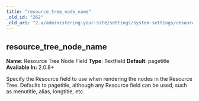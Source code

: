 ```yaml
---
title: "resource_tree_node_name"
_old_id: "262"
_old_uri: "2.x/administering-your-site/settings/system-settings/resource_tree_node_name"
---
```


## resource\_tree\_node\_name

**Name**: Resource Tree Node Field
**Type**: Textfield
**Default**: pagetitle
**Available In:** 2.0.8+

Specify the Resource field to use when rendering the nodes in the Resource Tree. Defaults to pagetitle, although any Resource field can be used, such as menutitle, alias, longtitle, etc.

